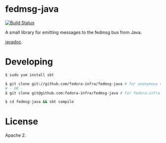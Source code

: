 # fedmsg-java

[![Build Status](https://travis-ci.org/fedora-infra/fedmsg-java.png)](https://travis-ci.org/fedora-infra/fedmsg-java)

A small library for emitting messages to the fedmsg bus from Java.

[javadoc](http://fedora-infra.github.io/fedmsg-java/).

# Developing

```bash
$ sudo yum install sbt

$ git clone git://github.com/fedora-infra/fedmsg-java # for anonymous clone
# - OR -
$ git clone git@github.com:fedora-infra/fedmsg-java # for fedora-infra members

$ cd fedmsg-java && sbt compile
```

# License

Apache 2.
